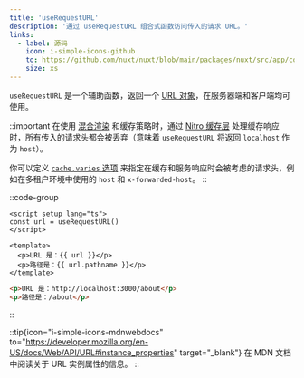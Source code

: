 ```yaml
---
title: 'useRequestURL'
description: '通过 useRequestURL 组合式函数访问传入的请求 URL。'
links:
  - label: 源码
    icon: i-simple-icons-github
    to: https://github.com/nuxt/nuxt/blob/main/packages/nuxt/src/app/composables/url.ts
    size: xs
---
```


`useRequestURL` 是一个辅助函数，返回一个 [URL 对象](https://developer.mozilla.org/en-US/docs/Web/API/URL/URL)，在服务器端和客户端均可使用。

::important
在使用 [混合渲染](/docs/guide/concepts/rendering#hybrid-rendering) 和缓存策略时，通过 [Nitro 缓存层](https://nitro.zhcndoc.com/guide/cache) 处理缓存响应时，所有传入的请求头都会被丢弃（意味着 `useRequestURL` 将返回 `localhost` 作为 `host`）。

你可以定义 [`cache.varies` 选项](https://nitro.zhcndoc.com/guide/cache#options) 来指定在缓存和服务响应时会被考虑的请求头，例如在多租户环境中使用的 `host` 和 `x-forwarded-host`。
::

::code-group

```vue [app/pages/about.vue]
<script setup lang="ts">
const url = useRequestURL()
</script>

<template>
  <p>URL 是：{{ url }}</p>
  <p>路径是：{{ url.pathname }}</p>
</template>
```

```html [开发中的结果]
<p>URL 是：http://localhost:3000/about</p>
<p>路径是：/about</p>
```

::

::tip{icon="i-simple-icons-mdnwebdocs" to="https://developer.mozilla.org/en-US/docs/Web/API/URL#instance_properties" target="_blank"}
在 MDN 文档中阅读关于 URL 实例属性的信息。
::
